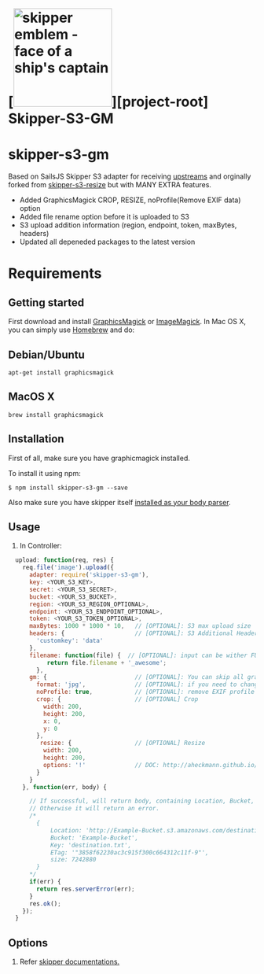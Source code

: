 # [<img title="skipper-better-s3 - Amazon S3 filesystem adapter for Skipper" src="http://i.imgur.com/P6gptnI.png" width="200px" alt="skipper emblem - face of a ship's captain"/>][project-root] Skipper-S3-GM

# skipper-s3-gm

Based on SailsJS Skipper S3 adapter for receiving [upstreams](https://github.com/balderdashy/skipper#what-are-upstreams) and orginally forked from [skipper-s3-resize](https://github.com/basicinception/skipper-s3-resize) but with MANY EXTRA features.

* Added GraphicsMagick CROP, RESIZE, noProfile(Remove EXIF data) option
* Added file rename option before it is uploaded to S3
* S3 upload addition information (region, endpoint, token, maxBytes, headers)
* Updated all depeneded packages to the latest version

# Requirements
## Getting started
First download and install [GraphicsMagick](http://www.graphicsmagick.org/) or [ImageMagick](http://www.imagemagick.org/). In Mac OS X, you can simply use [Homebrew](http://mxcl.github.io/homebrew/) and do:

## Debian/Ubuntu
```
apt-get install graphicsmagick
```
## MacOS X
```
brew install graphicsmagick
```

## Installation

First of all, make sure you have graphicmagick installed.

To install it using npm:
```
$ npm install skipper-s3-gm --save
```

Also make sure you have skipper itself [installed as your body parser](http://beta.sailsjs.org/#/documentation/concepts/Middleware?q=adding-or-overriding-http-middleware).

## Usage
1. In Controller:
```javascript
  upload: function(req, res) {
    req.file('image').upload({
      adapter: require('skipper-s3-gm'),
      key: <YOUR_S3_KEY>,
      secret: <YOUR_S3_SECRET>,
      bucket: <YOUR_S3_BUCKET>,
      region: <YOUR_S3_REGION_OPTIONAL>,
      endpoint: <YOUR_S3_ENDPOINT_OPTIONAL>,
      token: <YOUR_S3_TOKEN_OPTIONAL>,
      maxBytes: 1000 * 1000 * 10,   // [OPTIONAL]: S3 max upload size
      headers: {                    // [OPTIONAL]: S3 Additional Headers information
        'customkey': 'data'         
      },
      filename: function(file) {  // [OPTIONAL]: input can be wither FUNCTION or STRING
           return file.filename + '_awesome';
        },
      gm: {                         // [OPTIONAL]: You can skip all graphicsmagick options
        format: 'jpg',              // [OPTIONAL]: if you need to change the image format 
        noProfile: true,            // [OPTIONAL]: remove EXIF profile data (Default = false)
        crop: {                     // [OPTIONAL] Crop
          width: 200,
          height: 200,
          x: 0,
          y: 0
        },
         resize: {                  // [OPTIONAL] Resize
          width: 200,
          height: 200,
          options: '!'              // DOC: http://aheckmann.github.io/gm/docs.html#resize
        }
      }
    }, function(err, body) {

      // If successful, will return body, containing Location, Bucket, Key, ETag and size of the object.
      // Otherwise it will return an error.
      /*
        {
            Location: 'http://Example-Bucket.s3.amazonaws.com/destination.txt',
            Bucket: 'Example-Bucket',
            Key: 'destination.txt',
            ETag: '"3858f62230ac3c915f300c664312c11f-9"',
            size: 7242880
        }
      */
      if(err) {
        return res.serverError(err);
      }
      res.ok();
    });
  }
```

## Options
1. Refer [skipper documentations.](https://github.com/balderdashy/skipper#uploading-files-to-s3)